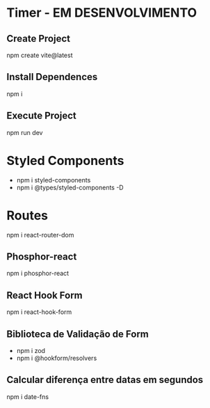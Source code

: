 # Timer - EM DESENVOLVIMENTO 

## Create Project
npm create vite@latest

## Install Dependences
npm i

## Execute Project
npm run dev

# Styled Components
- npm i styled-components
- npm i @types/styled-components -D

# Routes
npm i react-router-dom

## Phosphor-react
npm i phosphor-react

## React Hook Form
npm i react-hook-form

## Biblioteca de Validação de Form
- npm i zod
- npm i @hookform/resolvers

## Calcular diferença entre datas em segundos
npm i date-fns